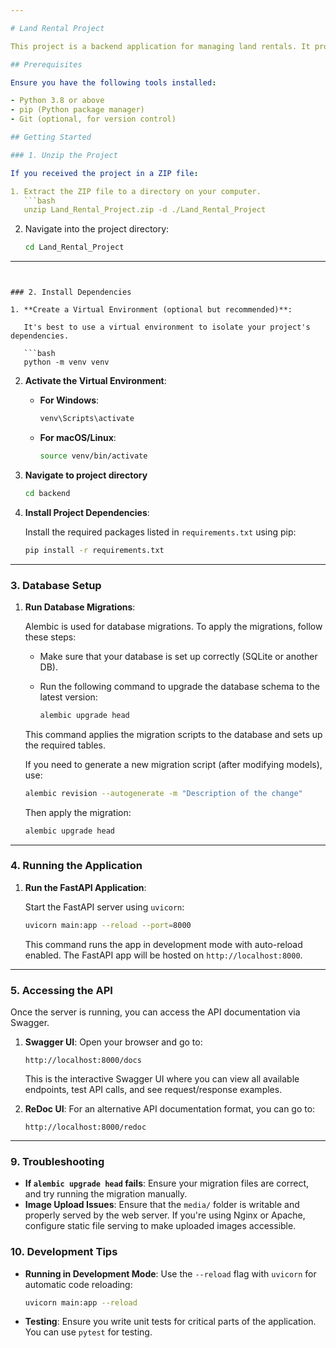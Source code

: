 ```yaml
---

# Land Rental Project

This project is a backend application for managing land rentals. It provides an API for farmers and landlords to connect, manage crops, and handle image uploads.

## Prerequisites

Ensure you have the following tools installed:

- Python 3.8 or above
- pip (Python package manager)
- Git (optional, for version control)

## Getting Started

### 1. Unzip the Project

If you received the project in a ZIP file:

1. Extract the ZIP file to a directory on your computer.
   ```bash
   unzip Land_Rental_Project.zip -d ./Land_Rental_Project
   ```

2. Navigate into the project directory:
   ```bash
   cd Land_Rental_Project
   ```

---
```


### 2. Install Dependencies

1. **Create a Virtual Environment (optional but recommended)**:

   It's best to use a virtual environment to isolate your project's dependencies.

   ```bash
   python -m venv venv
   ```

2. **Activate the Virtual Environment**:

   - **For Windows**:
     ```bash
     venv\Scripts\activate
     ```

   - **For macOS/Linux**:
     ```bash
     source venv/bin/activate
     ```

3. **Navigate to project directory**
    ```bash
   cd backend
   ```


4. **Install Project Dependencies**:

   Install the required packages listed in `requirements.txt` using pip:
   ```bash
   pip install -r requirements.txt
   ```

---

### 3. Database Setup

1. **Run Database Migrations**:

   Alembic is used for database migrations. To apply the migrations, follow these steps:

   - Make sure that your database is set up correctly (SQLite or another DB).

   - Run the following command to upgrade the database schema to the latest version:
     ```bash
     alembic upgrade head
     ```

   This command applies the migration scripts to the database and sets up the required tables.

   If you need to generate a new migration script (after modifying models), use:
   ```bash
   alembic revision --autogenerate -m "Description of the change"
   ```

   Then apply the migration:
   ```bash
   alembic upgrade head
   ```

---

### 4. Running the Application

1. **Run the FastAPI Application**:

   Start the FastAPI server using `uvicorn`:
   
   ```bash
   uvicorn main:app --reload --port=8000
   ```

   This command runs the app in development mode with auto-reload enabled. The FastAPI app will be hosted on `http://localhost:8000`.

---

### 5. Accessing the API

Once the server is running, you can access the API documentation via Swagger.

1. **Swagger UI**: Open your browser and go to:
   ```
   http://localhost:8000/docs
   ```

   This is the interactive Swagger UI where you can view all available endpoints, test API calls, and see request/response examples.

2. **ReDoc UI**: For an alternative API documentation format, you can go to:
   ```
   http://localhost:8000/redoc
   ```

---


### 9. Troubleshooting

- **If `alembic upgrade head` fails**: Ensure your migration files are correct, and try running the migration manually.
- **Image Upload Issues**: Ensure that the `media/` folder is writable and properly served by the web server. If you're using Nginx or Apache, configure static file serving to make uploaded images accessible.


### 10. Development Tips

- **Running in Development Mode**: Use the `--reload` flag with `uvicorn` for automatic code reloading:
  ```bash
  uvicorn main:app --reload
  ```

- **Testing**: Ensure you write unit tests for critical parts of the application. You can use `pytest` for testing.


